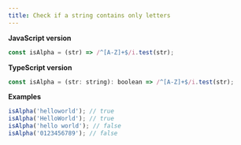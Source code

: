 ```yaml
---
title: Check if a string contains only letters
---
```


**JavaScript version**

```js
const isAlpha = (str) => /^[A-Z]+$/i.test(str);
```

**TypeScript version**

```js
const isAlpha = (str: string): boolean => /^[A-Z]+$/i.test(str);
```

**Examples**

```js
isAlpha('helloworld'); // true
isAlpha('HelloWorld'); // true
isAlpha('hello world'); // false
isAlpha('0123456789'); // false
```

